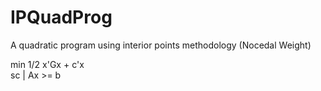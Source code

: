# IPQuadProg
A quadratic program using interior points methodology
(Nocedal Weight)

min 1/2 x'Gx + c'x  
sc | Ax >= b
